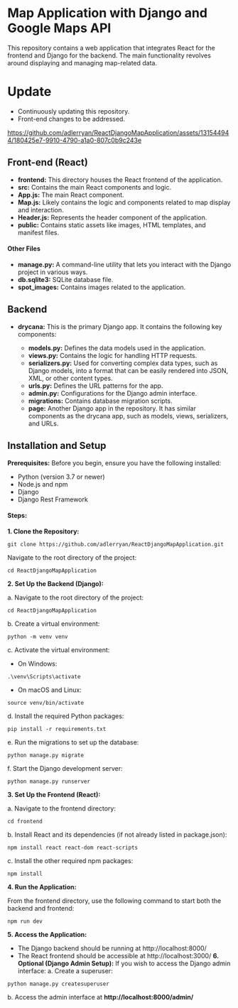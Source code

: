 # Map Application with Django and Google Maps API
This repository contains a web application that integrates React for the frontend and Django for the backend. The main functionality revolves around displaying and managing map-related data.

# Update
- Continuously updating this repository.
- Front-end changes to be addressed.
  
https://github.com/adlerryan/ReactDjangoMapApplication/assets/131544944/180425e7-9910-4790-a1a0-807c0b9c243e

## Front-end (React)
- **frontend:** This directory houses the React frontend of the application.
- **src:** Contains the main React components and logic.
- **App.js:** The main React component.
- **Map.js:** Likely contains the logic and components related to map display and interaction.
- **Header.js:** Represents the header component of the application.
- **public:** Contains static assets like images, HTML templates, and manifest files.
#### Other Files
- **manage.py:** A command-line utility that lets you interact with the Django project in various ways.
- **db.sqlite3:** SQLite database file.
- **spot_images:** Contains images related to the application.

## Backend
- **drycana:** This is the primary Django app. It contains the following key components:

  - **models.py:** Defines the data models used in the application.
  - **views.py:** Contains the logic for handling HTTP requests.
  - **serializers.py:** Used for converting complex data types, such as Django models, into a format that can be easily rendered into JSON, XML, or other content types.
  - **urls.py:** Defines the URL patterns for the app.
  - **admin.py:** Configurations for the Django admin interface.
  - **migrations:** Contains database migration scripts.
  - **page:** Another Django app in the repository. It has similar components as the drycana app, such as models, views, serializers, and URLs.

## Installation and Setup
**Prerequisites:**
Before you begin, ensure you have the following installed:
  - Python (version 3.7 or newer)
  - Node.js and npm
  - Django
  - Django Rest Framework

#### Steps:
**1. Clone the Repository:**
```
git clone https://github.com/adlerryan/ReactDjangoMapApplication.git
```
Navigate to the root directory of the project:
```
cd ReactDjangoMapApplication
```
**2. Set Up the Backend (Django):**

a. Navigate to the root directory of the project:
```
cd ReactDjangoMapApplication
```
b. Create a virtual environment:
```
python -m venv venv
```
c. Activate the virtual environment:

- On Windows:
```
.\venv\Scripts\activate
```
- On macOS and Linux:
```
source venv/bin/activate
```
d. Install the required Python packages:
```
pip install -r requirements.txt
```
e. Run the migrations to set up the database:
```
python manage.py migrate
```
f. Start the Django development server:
```
python manage.py runserver
```
**3. Set Up the Frontend (React):**

a. Navigate to the frontend directory:
```
cd frontend
```
b. Install React and its dependencies (if not already listed in package.json):
```
npm install react react-dom react-scripts
```
c. Install the other required npm packages:
```
npm install
```
**4. Run the Application:**

From the frontend directory, use the following command to start both the backend and frontend:
```
npm run dev
```
**5. Access the Application:**
  - The Django backend should be running at http://localhost:8000/
  - The React frontend should be accessible at http://localhost:3000/
**6. Optional (Django Admin Setup):**
If you wish to access the Django admin interface:
a. Create a superuser:
```
python manage.py createsuperuser
```
b. Access the admin interface at **http://localhost:8000/admin/**
